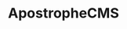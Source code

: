 ---
blog: https://apostrophecms.com/blog
codehost: https://github.com/https://github.com/apostrophecms
facebook: https://facebook.com/apostrophecms
linkedin: https://linkedin.com/company/apostrophecms
logohandle: apostrophecms
sort: apostrophecms
title: ApostropheCMS
twitter: https://x.com/apostrophecms
website: https://apostrophecms.com/
youtube: https://youtube.com/c/apostrophecms
---